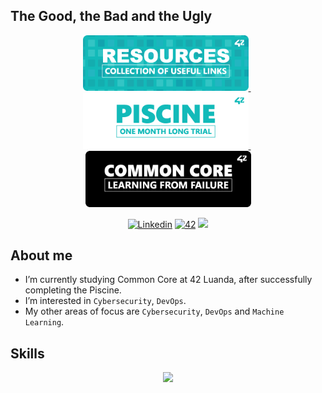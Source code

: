 ## The Good, the Bad and the Ugly

<p float="left" align="center">
  <a href="https://github.com/rpambo/42-resources">
    <img src="https://github.com/rpambo/rpambo/blob/main/42/banners/profile/github_profile_banner_round_resources_v1.png" width="265"/>
  </a>
  &nbsp;
  <a href="https://github.com/rpambo/42-piscine">
    <img src="https://github.com/rpambo/rpambo/blob/main/42/banners/profile/github_profile_banner_round_piscine_v1.png" width="265"/>
  </a>
  &nbsp;
  <a href="https://github.com/rpambo/42-common-core">
    <img src="https://github.com/rpambo/rpambo/blob/main/42/banners/profile/github_profile_banner_round_common_core_v1.png" width="265"/>
  </a>
</p>

<p align="center">
  <a href='https://www.linkedin.com/in/rafaelkitoco' target="_blank"><img alt='Linkedin' src='https://img.shields.io/badge/LinkedIn-100000?style=flat&logo=Linkedin&logoColor=white&labelColor=0A66C2&color=0A66C2'/></a>
  </a>
  <a href='https://profile.intra.42.fr/users/rpambo' target="_blank"><img alt='42' src='https://img.shields.io/badge/Luanda-100000?style=flat&logo=42&logoColor=white&labelColor=000000&color=000000'/></a>
  </a>
  <img src="https://komarev.com/ghpvc/?username=rpambo&style=flat&color=blue&label=Profile+Visits"></a>
  </a>
</p>

## About me

- I’m currently studying Common Core at 42 Luanda, after successfully completing the Piscine.
- I’m interested in `Cybersecurity`, `DevOps`.
- My other areas of focus are `Cybersecurity`, `DevOps` and `Machine Learning`.

## Skills

<p align="center">
  <a href="https://skillicons.dev">
    <img src="https://skillicons.dev/icons?i=c,cpp,html,css,python,git,github,bash,linux,vscode,markdow,wordpress,redis,ftp,mariadb,docker" />
  </a>
</p>

